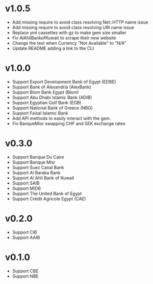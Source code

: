 # v1.0.5
- Add missing require to avoid class resolving Net::HTTP name issue
- Add missing require to avoid class resolving URI name issue
- Replace yml cassettes with gz to make gem size smaller
- Fix AlAhliBankofKuwait to scrape their new website
- Change the text when Currency "Not Available" to "N/A"
- Update README adding a link to the CLI

# v1.0.0
- Support Export Development Bank of Egypt (EDBE)
- Support Bank of Alexandria (AlexBank)
- Support Blom Bank Egypt (Blom)
- Support Abu Dhabi Islamic Bank (ADIB)
- Support Egyptian Gulf Bank (EGB)
- Support National Bank of Greece (NBG)
- Support Faisal Islamic Bank
- Add API methods to easily interact with the gem.
- Fix BanqueMisr swapping CHF and SEK exchange rates

# v0.3.0
- Support Banque Du Caire
- Support Banque Misr
- Support Suez Canal Bank
- Support Al Baraka Bank
- Support Al Ahli Bank of Kuwait
- Support SAIB
- Support MIDB
- Support The United Bank of Egypt
- Support Crédit Agricole Egypt (CAE)

# v0.2.0
- Support CIB
- Support AAIB

# v0.1.0
- Support CBE
- Support NBE
